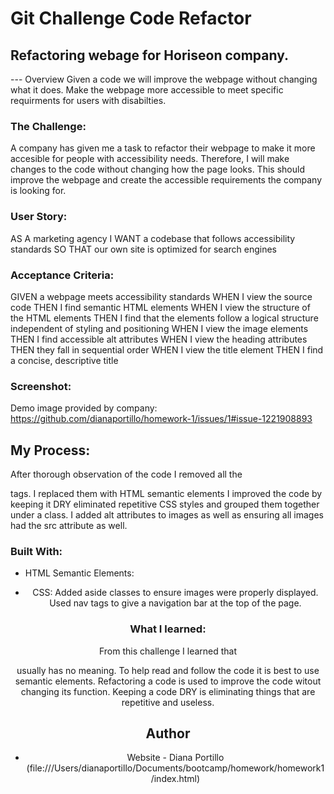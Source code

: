 # Git Challenge Code Refactor
## Refactoring webage for Horiseon company.

--- Overview
Given a code we will improve the webpage without changing what it does. Make the webpage more accessible to meet specific requirments for users with disabilties. 

### The Challenge:
A company has given me a task to refactor their webpage to make it more accesible for people with accessibility needs. Therefore, I will make changes to the code without changing how the page looks. This should improve the webpage and create the accessible requirements the company is looking for. 

### User Story:
AS A marketing agency
I WANT a codebase that follows accessibility standards
SO THAT our own site is optimized for search engines

### Acceptance Criteria:
GIVEN a webpage meets accessibility standards
WHEN I view the source code
THEN I find semantic HTML elements
WHEN I view the structure of the HTML elements
THEN I find that the elements follow a logical structure independent of styling and positioning
WHEN I view the image elements
THEN I find accessible alt attributes
WHEN I view the heading attributes
THEN they fall in sequential order
WHEN I view the title element
THEN I find a concise, descriptive title

### Screenshot:
Demo image provided by company:
https://github.com/dianaportillo/homework-1/issues/1#issue-1221908893

## My Process:
After thorough observation of the code I removed all the <div> tags. I replaced them with HTML semantic elements I improved the code by keeping it DRY eliminated repetitive CSS styles and grouped them together under a class. I added alt attributes to images as well as ensuring all images had the src attribute as well. 

### Built With:

- HTML Semantic Elements: 
<section>
<main>
<aside>
<header>
<nav>

- CSS:
Added aside classes to ensure images were properly displayed.
Used nav tags to give a navigation bar at the top of the page.

### What I learned:
From this challenge I learned that <div> usually has no meaning. To help read and follow the code it is best to use semantic elements. Refactoring a code is used to improve the code witout changing its function. Keeping a code DRY is eliminating things that are repetitive and useless. 

## Author
- Website - Diana Portillo (file:///Users/dianaportillo/Documents/bootcamp/homework/homework1/index.html)
